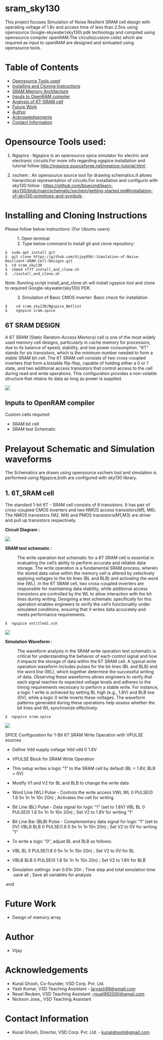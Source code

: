 # sram_sky130
This project focuses Simulation of Noise Resilient SRAM cell design with operating voltage of 1.8v 
and access time of less than 2.5ns using opensource Google-skywater(sky130) pdk technology and compiled using 
opensource compiler openRAM.The circuits(custom cells) which are required as input to openRAM 
are designed and simluated using opensource tools.

# Table of Contents  
- [Opensource Tools used](#Opensource-Tools-used)  
- [Installing and Cloning Instructions](#Installing-and-Cloning-Instructions)  
- [SRAM Memory Architecture](##SRAM-Memory-Architecture)
- [Inputs to OpenRAM compiler](##Inputs-to-OpenRAM-compiler)
- [Analysis of 6T-SRAM cell](##Analysis-of-6T-SRAM-cell)
- [Future Work](#future-work) 
- [Author](#Author)
- [Acknowledgements](#Acknowledgements)  
- [Contact Information](#Contact-information) 

# Opensource Tools used:

1. Ngspice : Ngspice is an opensource spice simulator for electric and electronic circuits.For more info regarding ngspice installation and tutorial follow http://ngspice.sourceforge.net/ngspice-tutorial.html .

2. xschem : An opensource source tool for drawing schematics.It allows hierarchical representation of circuits.For installation and configurin with sky130 follow :
https://github.com/bluecmd/learn-sky130/blob/main/schematic/xschem/getting-started.md#installation-of-sky130-primitives-and-symbols .

# Installing and Cloning Instructions

Please follow below instructions :(For Ubuntu users)
<dl>
    <dd> 1. Open terminal </dd>
    <dd> 2. Type below command to install git and clone repository: </dd>
</dl>

```
$  sudo apt install git
$  git clone https://github.com/Vijay056/-Simulation-of-Noise-Resilient-SRAM-Cell-Designs.git
$  cd sram_sky130
$  chmod +777 install_and_clone.sh
$  ./install_and_clone.sh

```
Note: Running script install_and_clone.sh will install ngspice tool and clone to required Google-skywater(sky130) PDK.

<dl>
  <dd> 3. Simulation of Basic CMOS inverter: Basic check for installation </dd>
</dl>

```
$    cd sram_sky130/Ngspice_Netlist
$    ngspice sram.spice 
```


## 6T SRAM DESIGN
A 6T SRAM (Static Random-Access Memory) cell is one of the most widely used memory cell designs, particularly in cache memory for processors, due to its balance of speed, stability, and low power consumption. "6T" stands for six transistors, which is the minimum number needed to form a stable SRAM bit cell. The 6T SRAM cell consists of two cross-coupled inverters that form a bistable flip-flop, capable of holding either a 0 or 1 state, and two additional access transistors that control access to the cell during read and write operations. This configuration provides a non-volatile structure that retains its data as long as power is supplied.

![](https://github.com/Vijay056/-Simulation-of-Noise-Resilient-SRAM-Cell-Designs/blob/main/The-schematic-diagram-of-conventional-6T-SRAM-Cell.png)

## Inputs to OpenRAM compiler


Custom cells required:
* SRAM bit cell
* SRAM test Schematic

# Prelayout Schematic and Simulation waveforms
The Schematics are drawn using opensource xschem tool and simulation is performed using Ngspice,both are configured with sky130 library.


## 1. 6T_SRAM cell 
The standard 1-bit 6T - SRAM cell consists of 6 transistors. It has pair of cross-coupled CMOS inverters and two NMOS access transistors(M5, M6). 
The NMOS transistors (M2, M4) and PMOS transistors(M1,M3) are driver and pull up transistors respectively.

**Circuit Diagram :**

![](https://github.com/Vijay056/-Simulation-of-Noise-Resilient-SRAM-Cell-Designs/blob/main/Screenshot%20from%202024-11-08%2023-43-31.png)

**SRAM test schematic :**
<dl>
  <dd>The write operation test schematic for a 6T SRAM cell is essential in evaluating the cell’s ability to perform accurate and reliable data storage. The write operation is a fundamental SRAM process, wherein the stored data value within the memory cell is altered by selectively applying voltages to the bit lines (BL and BLB) and activating the word line (WL). In the 6T SRAM cell, two cross-coupled inverters are responsible for maintaining data stability, while additional access transistors are controlled by the WL to allow interaction with the bit lines during writing. Designing a test schematic specifically for this operation enables engineers to verify the cell’s functionality under simulated conditions, ensuring that it writes data accurately and meets performance requirements.</dd>
</dl>

```
$  ngspice untitled1.sch 
```

![](https://github.com/Vijay056/-Simulation-of-Noise-Resilient-SRAM-Cell-Designs/blob/main/Screenshot%20from%202024-11-08%2023-43-51.png)

**Simulation Waveform :**
<dl>
  <dd>The waveform analysis in the SRAM write operation test schematic is critical for understanding the behavior of each control signal and how it impacts the storage of data within the 6T SRAM cell. A typical write operation waveform includes pulses for the bit lines (BL and BLB) and the word line (WL), which together determine the successful writing of data. Observing these waveforms allows engineers to verify that each signal reaches its expected voltage levels and adheres to the timing requirements necessary to perform a stable write. For instance, a logic 1 write is achieved by setting BL high (e.g., 1.8V) and BLB low (0V), while a logic 0 write inverts these voltages. The waveform patterns generated during these operations help assess whether the bit lines and WL synchronize effectively. </dd>
</dl>

```
$  ngspice sram.spice 
```

![](https://github.com/Vijay056/-Simulation-of-Noise-Resilient-SRAM-Cell-Designs/blob/main/WhatsApp%20Image%202024-11-08%20at%2011.59.13%20PM.jpeg)

SPICE Configuration for 1-Bit 6T SRAM Write Operation with VPULSE sources

* Define Vdd supply voltage
Vdd vdd 0 1.8V

* VPULSE Block for SRAM Write Operation
* This setup writes a logic "1" to the SRAM cell by default (BL = 1.8V, BLB = 0V)
* Modify V1 and V2 for BL and BLB to change the write data

* Word Line (WL) Pulse - Controls the write access
VWL WL 0 PULSE(0 1.8 5n 1n 1n 10n 20n)  ; Activates the cell for writing

* Bit Line (BL) Pulse - Data signal for logic "1" (set to 1.8V)
VBL BL 0 PULSE(0 1.8 5n 1n 1n 10n 20n)   ; Set V2 to 1.8V for writing "1"

* Bit Line Bar (BLB) Pulse - Complementary data signal for logic "1" (set to 0V)
VBLB BLB 0 PULSE(1.8 0 5n 1n 1n 10n 20n) ; Set V2 to 0V for writing "1"

* To write a logic "0", adjust BL and BLB as follows:
* VBL BL 0 PULSE(1.8 0 5n 1n 1n 10n 20n)   ; Set V2 to 0V for BL
* VBLB BLB 0 PULSE(0 1.8 5n 1n 1n 10n 20n) ; Set V2 to 1.8V for BLB

* Simulation settings
.tran 0.01n 20n    ; Time step and total simulation time
.save all          ; Save all variables for analysis

.end
# Future Work
* Design of memory array

# Author
* Vijay

# Acknowledgements  
* Kunal Ghosh, Co-founder, VSD Corp. Pvt. Ltd.
* Yash Kumar, VSD Teaching Assistant  - laryash99@gmail.com
* Reuel Reuben, VSD Teaching Assistant  -reuel992000@gmail.com
* Nickson Jose,, VSD Teaching Assistant

# Contact Information  
* Kunal Ghosh, Director, VSD Corp. Pvt. Ltd. - kunalghosh@gmail.com









